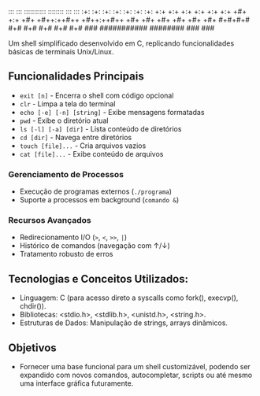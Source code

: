    :::     ::: :::::::::::  ::::::::  :::    :::
   :+:     :+:     :+:     :+:    :+: :+:    :+:
   +:+     +:+     +:+     +:+        +:+    +:+
   +#+     +:+     +#+     +#++:++#++ +#++:++#++
    +#+   +#+      +#+            +#+ +#+    +#+
     #+#+#+#       #+#     #+#    #+# #+#    #+#
       ###     ###########  ########  ###    ###

Um shell simplificado desenvolvido em C, replicando funcionalidades básicas de terminais Unix/Linux.

## Funcionalidades Principais

- `exit [n]` - Encerra o shell com código opcional
- `clr` - Limpa a tela do terminal
- `echo [-e] [-n] [string]` - Exibe mensagens formatadas
- `pwd` - Exibe o diretório atual
- `ls [-l] [-a] [dir]` - Lista conteúdo de diretórios
- `cd [dir]` - Navega entre diretórios
- `touch [file]...` - Cria arquivos vazios
- `cat [file]...` - Exibe conteúdo de arquivos

### Gerenciamento de Processos
- Execução de programas externos (`./programa`)
- Suporte a processos em background (`comando &`)

### Recursos Avançados
- Redirecionamento I/O (`>`, `<`, `>>`, `|`)
- Histórico de comandos (navegação com ↑/↓)
- Tratamento robusto de erros

## Tecnologias e Conceitos Utilizados:

- Linguagem: C (para acesso direto a syscalls como fork(), execvp(), chdir()).
- Bibliotecas: <stdio.h>, <stdlib.h>, <unistd.h>, <string.h>.
- Estruturas de Dados: Manipulação de strings, arrays dinâmicos.

## Objetivos
- Fornecer uma base funcional para um shell customizável, podendo ser expandido com novos comandos, autocompletar, scripts ou até mesmo uma interface gráfica futuramente.

